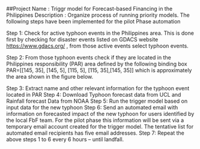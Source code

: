 ##Project Name : Triggr model for Forecast-based Financing in the Philippines
Description :
Organize process of running priority models.
The following steps have been implemented for the pilot Phase automation

Step 1: Check for active typhoon events in the Philippines area. This is done first by checking  for disaster events  listed on GDACS website https://www.gdacs.org/ , from those active events select typhoon events.

Step 2: From those typhoon events check if they are located in the Philippines responsibility (PAR) area defined by the following binding box PAR=[[145, 35], [145, 5], [115, 5], [115, 35],[145, 35]]  which is approximately the area shown in the figure below.
   
Step 3: Extract name and other relevant information for the typhoon event located in PAR
Step 4: Download Typhoon forecast data from UCL and Rainfall forecast Data from NOAA
Step 5:  Run the trigger model based on input data for the new typhoon 
Step 6: Send an automated email with information on forecasted impact of the new typhoon for users identified by the local FbF team. For the pilot phase this information will be sent via a temporary email account created for the trigger model. The tentative list for automated email recipients has five email addresses. 
Step 7: Repeat the above steps 1 to 6 every 6 hours – until landfall.




